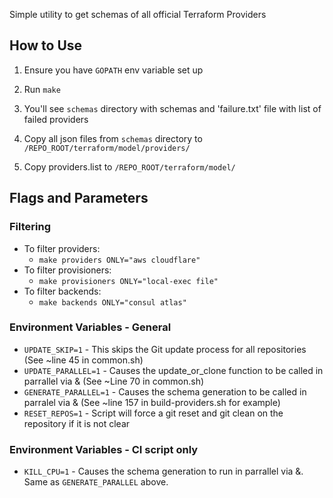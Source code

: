 Simple utility to get schemas of all official Terraform Providers

How to Use
-----

1. Ensure you have `GOPATH` env variable set up

2. Run `make`

3. You'll see `schemas` directory with schemas and 'failure.txt' file with list of failed providers

4. Copy all json files from `schemas` directory to `/REPO_ROOT/terraform/model/providers/`
5. Copy providers.list to `/REPO_ROOT/terraform/model/`


Flags and Parameters
---------
### Filtering
- To filter providers:
  - `make providers ONLY="aws cloudflare"`
- To filter provisioners:
  - `make provisioners ONLY="local-exec file"`
- To filter backends:
  - `make backends ONLY="consul atlas"`

### Environment Variables - General
- `UPDATE_SKIP=1` - This skips the Git update process for all repositories (See ~line 45 in common.sh)
- `UPDATE_PARALLEL=1` - Causes the update_or_clone function to be called in parrallel via & (See ~Line 70 in common.sh)
- `GENERATE_PARALLEL=1` - Causes the schema generation to be called in parralel via & (See ~line 157 in build-providers.sh for example)
- `RESET_REPOS=1` - Script will force a git reset and git clean on the repository if it is not clear

### Environment Variables - CI script only
- `KILL_CPU=1` - Causes the schema generation to run in parrallel via &. Same as `GENERATE_PARALLEL` above.
